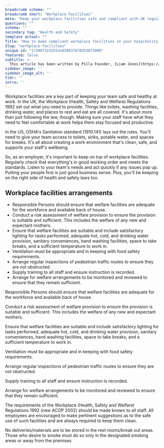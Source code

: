 ```yaml
---
breadcrumb schema: ""
breadcrumb short: "Workplace Facilities"
meta: "Keep your workplace facilities safe and compliant with UK regulations. Provide proper toilets, sinks, drinking water and break areas to support your team's wellbeing."
questions: ""
schema: ""
secondary tag: "Health and Safety"
template actual: ""
Title: "How to make compliant workplace facilities in your hospitality business."
Slug: "workplace-facilities"
unique id: "1730973232553x838637670353073000"
featured: false
subtitle: >-
  This article has been written by Pilla Founder, [Liam Jones](https://yourpilla.com/profile/liam-jones), click to [email Liam directly](mailto:liam@yourpilla.com), he reads every email.
sidebar_image: ''
sidebar_image_alt: ''
tldr: ''
intro: ''
---
```


 Workplace facilities are a key part of keeping your team safe and healthy at work. In the UK, the Workplace (Health, Safety and Welfare) Regulations 1992 set out what you need to provide. Things like toilets, washing facilities, drinking water, and places to rest and eat are all covered. It's about more than just following the law, though. Making sure your staff have what they need to feel comfortable at work helps them stay focused and productive.

 In the US, OSHA's Sanitation standard (1910.141) lays out the rules. You'll need to give your team access to toilets, sinks, potable water, and spaces for breaks. It's all about creating a work environment that's clean, safe, and supports your staff's wellbeing.

 So, as an employer, it's important to keep on top of workplace facilities. Regularly check that everything's in good working order and meets the standards. Listen to your team's needs and act quickly if any issues pop up. Putting your people first is just good business sense. Plus, you'll be keeping on the right side of health and safety laws too.

 ## Workplace facilities arrangements

 - Responsible Persons should ensure that welfare facilities are adequate for the workforce and available back of house.
- Conduct a risk assessment of welfare provision to ensure the provision is suitable and sufficient. This includes the welfare of any new and expectant mothers.
- Ensure that welfare facilities are suitable and include satisfactory lighting for tasks performed, adequate hot, cold, and drinking water provision, sanitary conveniences, hand washing facilities, space to take breaks, and a sufficient temperature to work in.
- Ventilation must be appropriate and in keeping with food safety requirements.
- Arrange regular inspections of pedestrian traffic routes to ensure they are not obstructed.
- Supply training to all staff and ensure instruction is recorded.
- Arrange for welfare arrangements to be monitored and reviewed to ensure that they remain sufficient.

 Responsible Persons should ensure that welfare facilities are adequate for the workforce and available back of house.

 Conduct a risk assessment of welfare provision to ensure the provision is suitable and sufficient. This includes the welfare of any new and expectant mothers.

 Ensure that welfare facilities are suitable and include satisfactory lighting for tasks performed, adequate hot, cold, and drinking water provision, sanitary conveniences, hand washing facilities, space to take breaks, and a sufficient temperature to work in.

 Ventilation must be appropriate and in keeping with food safety requirements.

 Arrange regular inspections of pedestrian traffic routes to ensure they are not obstructed.

 Supply training to all staff and ensure instruction is recorded.

 Arrange for welfare arrangements to be monitored and reviewed to ensure that they remain sufficient.

 The requirements of the Workplace (Health, Safety and Welfare) Regulations 1992 (new ACOP 2002) should be made known to all staff. All employees are encouraged to make pertinent suggestions as to the safe use of such facilities and are always required to keep them clean.

 No deliveries/materials are to be stored in the rest rooms/break out areas. Those who desire to smoke must do so only in the designated smoking areas or away from the premises.